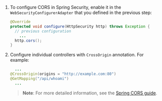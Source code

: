 1. To configure CORS in Spring Security, enable it in the `WebSecurityConfigurerAdapter` that you defined in the previous step:

   ```java
   @Override
   protected void configure(HttpSecurity http) throws Exception {
     // previous configuration
       ...
     http.cors();
   }
   ```

2. Configure individual controllers with `CrossOrigin` annotation. For example:

   ```java
     ...
   @CrossOrigin(origins = "http://example.com:80")
   @GetMapping("/api/whoami")
     ...
   ```

   > **Note**: For more detailed information, see the [Spring CORS guide](https://spring.io/guides/gs/rest-service-cors/).
